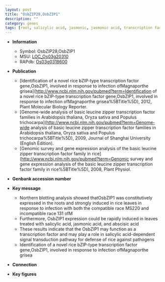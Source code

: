 ```yaml
---
layout: post
title: "OsbZIP28,OsbZIP1"
description: ""
category: genes
tags: [root, salicylic acid, jasmonic, jasmonic acid, transcription factor, defense]
---
```


* **Information**  
    + Symbol: OsbZIP28,OsbZIP1  
    + MSU: [LOC_Os03g20310](http://rice.plantbiology.msu.edu/cgi-bin/ORF_infopage.cgi?orf=LOC_Os03g20310)  
    + RAPdb: [Os03g0318600](http://rapdb.dna.affrc.go.jp/viewer/gbrowse_details/irgsp1?name=Os03g0318600)  

* **Publication**  
    + [Identification of a novel rice bZIP-type transcription factor gene,OsbZIP1, involved in response to infection ofMagnaporthe grisea](http://www.ncbi.nlm.nih.gov/pubmed?term=Identification of a novel rice bZIP-type transcription factor gene,OsbZIP1, involved in response to infection ofMagnaporthe grisea%5BTitle%5D), 2012, Plant Molecular Biology Reporter.
    + [Genome-wide analysis of basic leucine zipper transcription factor families in Arabidopsis thaliana, Oryza sativa and Populus trichocarpa](http://www.ncbi.nlm.nih.gov/pubmed?term=Genome-wide analysis of basic leucine zipper transcription factor families in Arabidopsis thaliana, Oryza sativa and Populus trichocarpa%5BTitle%5D), 2009, Journal of Shanghai University (English Edition).
    + [Genomic survey and gene expression analysis of the basic leucine zipper transcription factor family in rice](http://www.ncbi.nlm.nih.gov/pubmed?term=Genomic survey and gene expression analysis of the basic leucine zipper transcription factor family in rice%5BTitle%5D), 2008, Plant Physiol.

* **Genbank accession number**  

* **Key message**  
    + Northern blotting analysis showed thatOsbZIP1 was constitutively expressed in the roots and strongly induced in rice leaves in response to infection with both the compatible race MS220 and incompatible race 131 ofM
    + Furthermore, OsbZIP1 expression could be rapidly induced in leaves treated with salicylic acid, jasmonic acid, and abscisic acid
    + These results indicate that the OsbZIP1 may function as a transcription factor and may play a role in salicylic acid-dependent signal transduction pathway for defense of rice against pathogens
    + Identification of a novel rice bZIP-type transcription factor gene,OsbZIP1, involved in response to infection ofMagnaporthe grisea

* **Connection**  

* **Key figures**  


